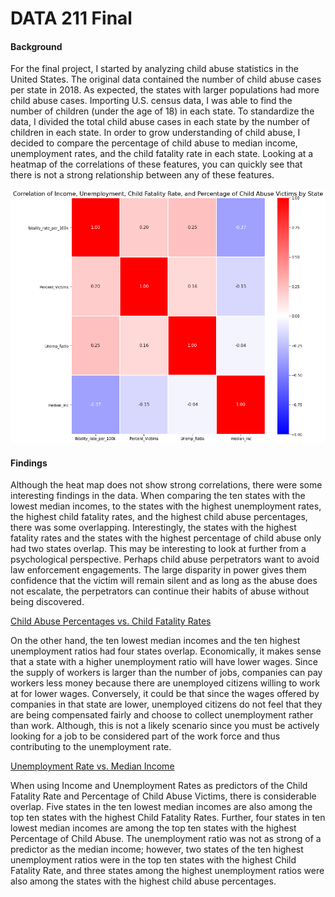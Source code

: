 # DATA 211 Final
#### Background
For the final project, I started by analyzing child abuse statistics in the United States. The original data contained the number of child abuse cases per state in 2018. As expected, the states with larger populations had more child abuse cases. Importing U.S. census data, I was able to find the number of children (under the age of 18) in each state. To standardize the data, I divided the total child abuse cases in each state by the number of children in each state. In order to grow understanding of child abuse, I decided to compare the percentage of child abuse to median income, unemployment rates, and the child fatality rate in each state. Looking at a heatmap of the correlations of these features, you can quickly see that there is not a strong relationship between any of these features. 

![Heatmap of Percentage of Child Abuse, Child Fatality Rate, Median Income, and Unemployment Rates](Correlation_Final.png)

#### Findings
Although the heat map does not show strong correlations, there were some interesting findings in the data. When comparing the ten states with the lowest median incomes, to the states with the highest unemployment rates, the highest child fatality rates, and the highest child abuse percentages, there was some overlapping. Interestingly, the states with the highest fatality rates and the states with the highest percentage of child abuse only had two states overlap. This may be interesting to look at further from a psychological perspective. Perhaps child abuse perpetrators want to avoid law enforcement engagements. The large disparity in power gives them confidence that the victim will remain silent and as long as the abuse does not escalate, the perpetrators can continue their habits of abuse without being discovered. 

[Child Abuse Percentages vs. Child Fatality Rates](https://ktwilliams15.github.io/abuse_perc/abuse_fatal.html)

On the other hand, the ten lowest median incomes and the ten highest unemployment ratios had four states overlap. Economically, it makes sense that a state with a higher unemployment ratio will have lower wages. Since the supply of workers is larger than the number of jobs, companies can pay workers less money because there are unemployed citizens willing to work at for lower wages. Conversely, it could be that since the wages offered by companies in that state are lower, unemployed citizens do not feel that they are being compensated fairly and choose to collect unemployment rather than work. Although, this is not a likely scenario since you must be actively looking for a job to be considered part of the work force and thus contributing to the unemployment rate. 

[Unemployment Rate vs. Median Income](https://ktwilliams15.github.io/unemp_rate/unemp_inc.html)

When using Income and Unemployment Rates as predictors of the Child Fatality Rate and Percentage of Child Abuse Victims, there is considerable overlap. Five states in the ten lowest median incomes are also among the top ten states with the highest Child Fatality Rates. Further, four states in ten lowest median incomes are among the top ten states with the highest Percentage of Child Abuse. The unemployment ratio was not as strong of a predictor as the median income; however, two states of the ten highest unemployment ratios were in the top ten states with the highest Child Fatality Rate, and three states among the highest unemployment ratios were also among the states with the highest child abuse percentages. 
